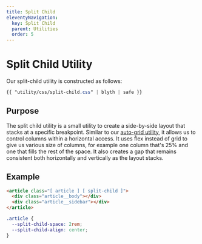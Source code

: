 ```yaml
---
title: Split Child
eleventyNavigation:
  key: Split Child
  parent: Utilities
  order: 5
---
```


# Split Child Utility

Our split-child utility is constructed as follows:

```css
{{ "utility/css/split-child.css" | blyth | safe }}
```

## Purpose

The split child utility is a small utility to create a side-by-side layout that stacks at a specific breakpoint. Similar to our [auto-grid utility](/docs/utilities/auto-grid/), it allows us to control columns within a horizontal access. It uses flex instead of grid to give us various size of columns, for example one column that's 25% and one that fills the rest of the space. It also creates a gap that remains consistent both horizontally and vertically as the layout stacks.

## Example

```html
<article class="[ article ] [ split-child ]">
  <div class="article__body"></div>
  <div class="article__sidebar"></div>
</article>
```

```css
.article {
  --split-child-space: 2rem;
  --split-child-align: center;
}
```
